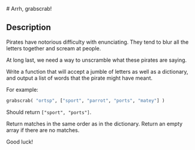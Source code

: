 # Arrh, grabscrab!

## Description

Pirates have notorious difficulty with enunciating. They tend to blur all the letters together and scream at people.

At long last, we need a way to unscramble what these pirates are saying.

Write a function that will accept a jumble of letters as well as a dictionary, and output a list of words that the pirate might have meant.

For example:

```python
grabscrab( "ortsp", ["sport", "parrot", "ports", "matey"] )
```

Should return `["sport", "ports"]`.

Return matches in the same order as in the dictionary. Return an empty array if there are no matches.

Good luck!
